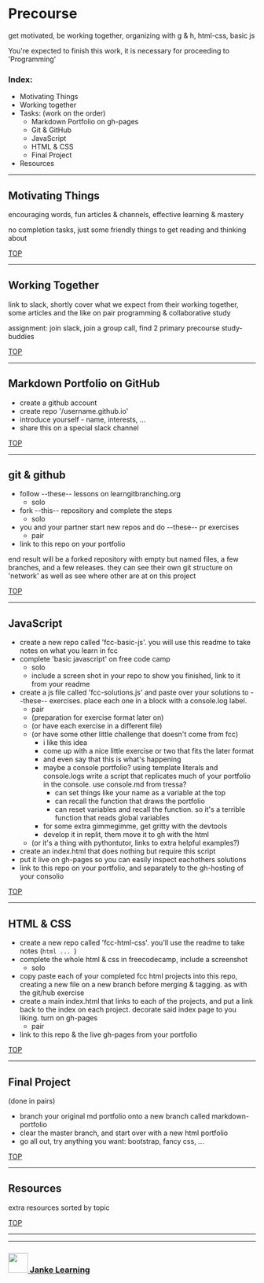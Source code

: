 # Precourse


get motivated, be working together, organizing with g & h, html-css, basic js

You're expected to finish this work, it is necessary for proceeding to 'Programming'

### Index:
* Motivating Things  
* Working together  
* Tasks:  (work on the order)
    * Markdown Portfolio on gh-pages  
    * Git & GitHub
    * JavaScript  
    * HTML & CSS  
    * Final Project  
* Resources  

---  

## Motivating Things

encouraging words, fun articles & channels, effective learning & mastery

no completion tasks, just some friendly things to get reading and thinking about

[TOP](#precourse)

---

## Working Together

link to slack, shortly cover what we expect from their working together, some articles and the like on pair programming & collaborative study

assignment: join slack, join a group call, find 2 primary precourse study-buddies

[TOP](#precourse)

---
## Markdown Portfolio on GitHub

* create a github account
* create repo '/username.github.io'
* introduce yourself - name, interests, ...
* share this on a special slack channel

[TOP](#precourse)

---

## git & github


* follow --these-- lessons on learngitbranching.org 
    * solo
* fork --this-- repository and complete the steps
    * solo
* you and your partner start new repos and do --these-- pr exercises
    * pair
* link to this repo on your portfolio

end result will be a forked repository with empty but named files, a few branches, and a few releases.  they can see their own git structure on 'network' as well as see where other are at on this project

[TOP](#precourse)

---

## JavaScript

* create a new repo called 'fcc-basic-js'.  you will use this readme to take notes on what you learn in fcc
* complete 'basic javascript' on free code camp
    * solo
    * include a screen shot in your repo to show you finished, link to it from your readme
* create a js file called 'fcc-solutions.js' and paste over your solutions to --these-- exercises.  place each one in a block with a console.log label. 
    * pair
    * (preparation for exercise format later on)  
    * (or have each exercise in a different file)  
    * (or have some other little challenge that doesn't come from fcc)
        * i like this idea
        * come up with a nice little exercise or two that fits the later format
        * and even say that this is what's happening
        * maybe a console portfolio?  using template literals and console.logs write a script that replicates much of your portfolio in the console.  use console.md from tressa?  
            * can set things like your name as a variable at the top
            * can recall the function that draws the portfolio
            * can reset variables and recall the function. so it's a terrible function that reads global variables
        * for some extra gimmegimme, get gritty with the devtools
        * develop it in replit, them move it to gh with the html
    * (or it's a thing with pythontutor, links to extra helpful examples?) 
* create an index.html that does nothing but require this script
* put it live on gh-pages so you can easily inspect eachothers solutions
* link to this repo on your portfolio, and separately to the gh-hosting of your consolio

[TOP](#precourse)

---

## HTML & CSS

* create a new repo called 'fcc-html-css'. you'll use the readme to take notes (```html ... ```)
* complete the whole html & css in freecodecamp, include a screenshot
    * solo
* copy paste each of your completed fcc html projects into this repo, creating a new file on a new branch before merging & tagging. as with the git/hub exercise
* create a main index.html that links to each of the projects, and put a link back to the index on each project.  decorate said index page to you liking.  turn on gh-pages
    * pair
* link to this repo & the live gh-pages from your portfolio


[TOP](#precourse)

---

## Final Project

(done in pairs)

* branch your original md portfolio onto a new branch called markdown-portfolio
* clear the master branch, and start over with a new html portfolio
* go all out, try anything you want: bootstrap, fancy css, ...

[TOP](#precourse)

---

## Resources

extra resources sorted by topic

[TOP](#precourse)

___
___
### <a href="http://janke-learning.org" target="_blank"><img src="https://user-images.githubusercontent.com/18554853/50098409-22575780-021c-11e9-99e1-962787adaded.png" width="40" height="40"></img> Janke Learning</a>

